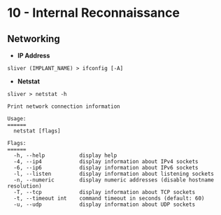 # 10 - Internal Reconnaissance

## Networking

* **IP Address**

`sliver (IMPLANT_NAME) > ifconfig [-A]`

* **Netstat**

```
sliver > netstat -h

Print network connection information

Usage:
======
  netstat [flags]

Flags:
======
  -h, --help           display help
  -4, --ip4            display information about IPv4 sockets
  -6, --ip6            display information about IPv6 sockets
  -l, --listen         display information about listening sockets
  -n, --numeric        display numeric addresses (disable hostname resolution)
  -T, --tcp            display information about TCP sockets
  -t, --timeout int    command timeout in seconds (default: 60)
  -u, --udp            display information about UDP sockets
```